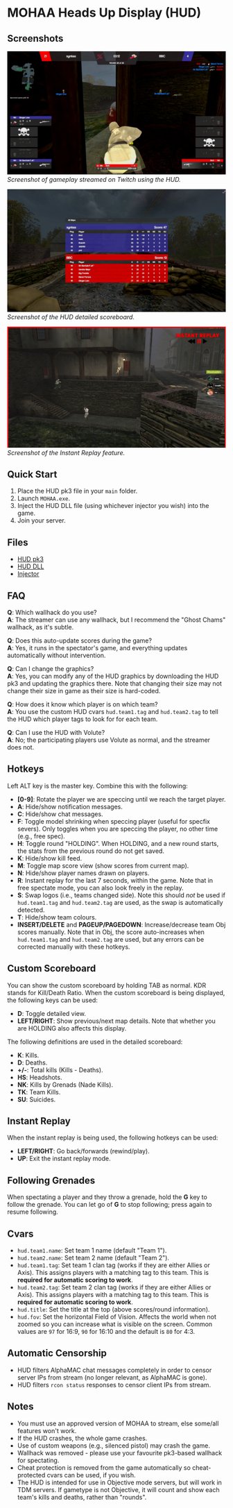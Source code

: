 # MOHAA Heads Up Display (HUD)

## Screenshots
[![HUD Screenshot 1](img/hud-screenshot-overview.png)](img/hud-screenshot-overview.png)
*Screenshot of gameplay streamed on Twitch using the HUD.*

[![HUD Screenshot 2](img/hud-screenshot-scoreboard-detailed.png)](img/hud-screenshot-scoreboard-detailed.png)
*Screenshot of the HUD detailed scoreboard.*

[![HUD Screenshot 3](img/hud-screenshot-replay.png)](img/hud-screenshot-replay.png)
*Screenshot of the Instant Replay feature.*

## Quick Start
1. Place the HUD pk3 file in your `main` folder.
1. Launch `MOHAA.exe`.
1. Inject the HUD DLL file (using whichever injector you wish) into the game.
1. Join your server.

## Files
- [HUD pk3](static/zzzzz_HUD_Assets_GreyColors.pk3)
- [HUD DLL](static/brixton-hud.zip)
- [Injector](static/brixton-injector.zip)

## FAQ
**Q**: Which wallhack do you use?<br />
**A**: The streamer can use any wallhack, but I recommend the "Ghost Chams" 
wallhack, as it's subtle.

**Q**: Does this auto-update scores during the game?<br />
**A**: Yes, it runs in the spectator's 
game, and everything updates automatically without intervention.

**Q**: Can I change the graphics?<br />
**A**: Yes, you can modify any of the HUD graphics by downloading the HUD pk3 
and updating the graphics there.  Note that changing their size may not change 
their size in game as their size is hard-coded.

**Q**: How does it know which player is on which team?<br />
**A**: You use the custom HUD cvars `hud.team1.tag` and `hud.team2.tag` to 
tell the HUD which player tags to look for for each team.

**Q**: Can I use the HUD with Volute?<br />
**A**: No; the participating players use Volute as normal, and the streamer 
does not.

## Hotkeys
Left ALT key is the master key. Combine this with the following:

- **[0-9]**: Rotate the player we are speccing until we reach the target 
player.
- **A**: Hide/show notification messages.
- **C**: Hide/show chat messages.
- **F**: Toggle model shrinking when speccing player (useful for specfix 
severs).  Only toggles when you are speccing the player, no other time (e.g., 
free spec).
- **H**: Toggle round "HOLDING".  When HOLDING, and a new round starts, the 
stats from the previous round do not get saved.
- **K**: Hide/show kill feed.
- **M**: Toggle map score view (show scores from current map).
- **N**: Hide/show player names drawn on players.
- **R**: Instant replay for the last 7 seconds, within the game.  Note that in 
free spectate mode, you can also look freely in the replay.
- **S**: Swap logos (i.e., teams changed side).  Note this should *not* be 
used if `hud.team1.tag` and `hud.team2.tag` are used, as the swap is 
automatically detected.
- **T**: Hide/show team colours.
- **INSERT/DELETE** and **PAGEUP/PAGEDOWN**: Increase/decrease team Obj scores 
manually.  Note that in Obj, the score auto-increases when `hud.team1.tag` and 
`hud.team2.tag` are used, but any errors can be corrected manually with these 
hotkeys.

## Custom Scoreboard
You can show the custom scoreboard by holding TAB as normal.  KDR stands for 
Kill/Death Ratio.  When the custom scoreboard is being displayed, the 
following keys can be used:

- **D**: Toggle detailed view.  
- **LEFT/RIGHT**: Show previous/next map details.  Note that whether you are 
HOLDING also affects this display.

The following definitions are used in the detailed scoreboard:

- **K**: Kills.
- **D**: Deaths.
- **+/-**: Total kills (Kills - Deaths).
- **HS**: Headshots.
- **NK**: Kills by Grenads (Nade Kills).
- **TK**: Team Kills.
- **SU**: Suicides.

## Instant Replay
When the instant replay is being used, the following hotkeys can be used:

- **LEFT/RIGHT**: Go back/forwards (rewind/play).
- **UP**: Exit the instant replay mode.

## Following Grenades
When spectating a player and they throw a grenade, hold the **G** key to 
follow the grenade.  You can let go of **G** to stop following; press again to 
resume following.

## Cvars
- `hud.team1.name`: Set team 1 name (default "Team 1").
- `hud.team2.name`: Set team 2 name (default "Team 2").
- `hud.team1.tag`: Set team 1 clan tag (works if they are either Allies or 
Axis).  This assigns players with a matching tag to this team.  This is 
**required for automatic scoring to work**.
- `hud.team2.tag`: Set team 2 clan tag (works if they are either Allies or 
Axis).  This assigns players with a matching tag to this team.  This is 
**required for automatic scoring to work**.
- `hud.title`: Set the title at the top (above scores/round information).
- `hud.fov`: Set the horizontal Field of Vision.  Affects the world when not 
zoomed so you can increase what is visible on the screen.  Common values are 
`97` for 16:9, `90` for 16:10 and the default is `80` for 4:3.

## Automatic Censorship
- HUD filters AlphaMAC chat messages completely in order to censor server IPs 
from stream (no longer relevant, as AlphaMAC is gone).
- HUD filters `rcon status` responses to censor client IPs from stream.

## Notes
- You must use an approved version of MOHAA to stream, else some/all features 
won't work.
- If the HUD crashes, the whole game crashes.
- Use of custom weapons (e.g., silenced pistol) may crash the game.
- Wallhack was removed - please use your favourite pk3-based wallhack for 
spectating.
- Cheat protection is removed from the game automatically so cheat-protected 
cvars can be used, if you wish.
- The HUD is intended for use in Objective mode servers, but will work in TDM 
servers.  If gametype is not Objective, it will count and show each team's 
kills and deaths, rather than "rounds".

